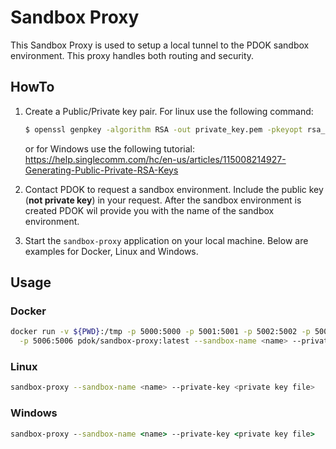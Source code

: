 # Sandbox Proxy

This Sandbox Proxy is used to setup a local tunnel to the PDOK sandbox environment. This proxy 
handles both routing and security.

## HowTo

1. Create a Public/Private key pair. For linux use the following command:

    ```bash
    $ openssl genpkey -algorithm RSA -out private_key.pem -pkeyopt rsa_keygen_bits:2048
    ```

    or for Windows use the following tutorial: https://help.singlecomm.com/hc/en-us/articles/115008214927-Generating-Public-Private-RSA-Keys

2. Contact PDOK to request a sandbox environment. Include the public key (**not private key**) in your request. After 
   the sandbox environment is created PDOK wil provide you with the name of the sandbox environment.
   
3. Start the `sandbox-proxy` application on your local machine. Below are examples for Docker, Linux and Windows.

## Usage

### Docker

```bash
docker run -v ${PWD}:/tmp -p 5000:5000 -p 5001:5001 -p 5002:5002 -p 5003:5003 -p 5004:5004 -p 5005:5005 \
  -p 5006:5006 pdok/sandbox-proxy:latest --sandbox-name <name> --private-key /tmp/<private key file>
```

### Linux

```bash
sandbox-proxy --sandbox-name <name> --private-key <private key file>
```

### Windows

```bat
sandbox-proxy --sandbox-name <name> --private-key <private key file>
```
